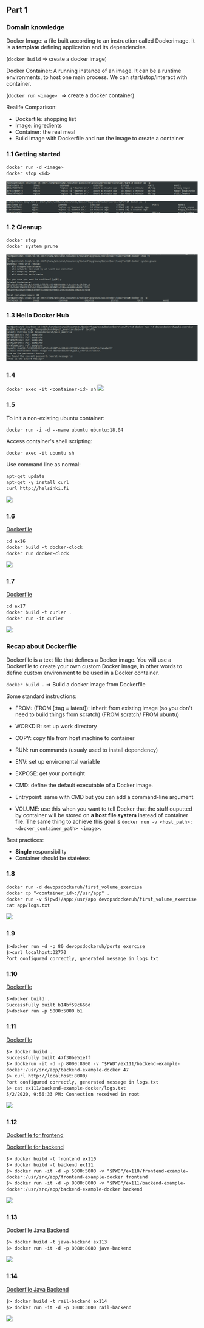 ## Part 1

### Domain knowledge 

Docker Image: a file built according to an instruction called Dockerimage. It is a __template__ defining application and its dependencies. 

(```docker build``` => create a docker image)

Docker Container: A running instance of an image. It can be a runtime environments, to host one main process. We can start/stop/interact with container. 

(```docker run <image> ``` => create a docker container)

Realife Comparison: 
- Dockerfile: shopping list 
- Image: ingredients
- Container: the real meal 
- Build image with Dockerfile and run the image to create a container

### 1.1 Getting started

```
docker run -d <image>
docker stop <id>
```

![](1-1-1.png)

![](1-1-2.png)


### 1.2 Cleanup

```
docker stop
docker system prune 
```

![](1-2.png)

### 1.3 Hello Docker Hub

![](1-3.png)


### 1.4 

```docker exec -it <container-id> sh```
![](1-4.png)

### 1.5 

To init a non-existing ubuntu container:
```
docker run -i -d --name ubuntu ubuntu:18.04
```

Access container's shell scripting:

```
docker exec -it ubuntu sh
```
Use command line as normal:
```
apt-get update
apt-get -y install curl
curl http://helsinki.fi
```

![](1-5.png)

### 1.6

[Dockerfile](./ex16/Dockerfile)
```
cd ex16
docker build -t docker-clock 
docker run docker-clock
```
![](1-6.png)


### 1.7 

[Dockerfile](./ex17/Dockerfile)
```
cd ex17
docker build -t curler .
docker run -it curler 
```
![](1-7.png)

### Recap about Dockerfile 

Dockerfile is a text file that defines a Docker image. You will use a Dockerfile to create your own custom Docker image, in other words to define custom environment to be used in a Docker container.

```docker build .``` => Build a docker image from Dockerfile 

Some standard instructions:
- FROM: (FROM <image>[:tag = latest]): inherit from existing image (so you don't need to build things from scratch) (FROM scratch/ FROM ubuntu) 
- WORKDIR: set up work directory 
- COPY: copy file from host machine to container
- RUN: run commands (usualy used to install dependency) 
- ENV: set up enviromental variable  
- EXPOSE: get your port right 
- CMD: define the default executable of a Docker image. 

- Entrypoint: same with CMD but you can add a command-line argument

- VOLUME: use this when you want to tell Docker that the stuff ouputted by container will be stored on __a host file system__ instead of container file. The same thing to achieve this goal is 
```docker run -v <host_path>:<docker_container_path> <image>```.

Best practices: 
- __Single__ responsibility 
- Container should be stateless 


### 1.8 

```
docker run -d devopsdockeruh/first_volume_exercise 
docker cp "<container_id>://usr/app" . 
docker run -v $(pwd)/app:/usr/app devopsdockeruh/first_volume_exercise 
cat app/logs.txt
```
![](1-8.png)

### 1.9
```
$>docker run -d -p 80 devopsdockeruh/ports_exercise 
$>curl localhost:32770 
Port configured correctly, generated message in logs.txt
```


### 1.10
[Dockerfile](./ex110/Dockerfile)
```
$>docker build . 
Successfully built b14bf59c666d
$>docker run -p 5000:5000 b1
```

### 1.11

[Dockerfile](./ex111/Dockerfile)

```
$> docker build .
Successfully built 47f30be51eff
$> dockerun -it -d -p 8000:8000 -v "$PWD"/ex111/backend-example-docker:/usr/src/app/backend-example-docker 47 
$> curl http://localhost:8000/
Port configured correctly, generated message in logs.txt
$> cat ex111/backend-example-docker/logs.txt
5/2/2020, 9:56:33 PM: Connection received in root
```
![](1-11.png)


### 1.12

[Dockerfile for frontend](./ex110/Dockerfile)

[Dockerfile for backend](./ex111/Dockerfile)
```
$> docker build -t frontend ex110
$> docker build -t backend ex111
$> docker run -it -d -p 5000:5000 -v "$PWD"/ex110/frontend-example-docker:/usr/src/app/frontend-example-docker frontend
$> docker run -it -d -p 8000:8000 -v "$PWD"/ex111/backend-example-docker:/usr/src/app/backend-example-docker backend
```
![](1-12.png)


### 1.13 

[Dockerfile Java Backend](./ex113/Dockerfile)
```
$> docker build -t java-backend ex113
$> docker run -it -d -p 8080:8080 java-backend 
```
![](1-13.png)

### 1.14
[Dockerfile Java Backend](./ex114/Dockerfile)
```
$> docker build -t rail-backend ex114
$> docker run -it -d -p 3000:3000 rail-backend 
```
![](1-14.png)



